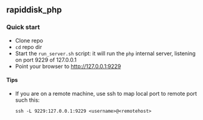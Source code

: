 ## rapiddisk_php

### Quick start

* Clone repo
* `cd` repo dir
* Start the `run_server.sh` script: it will run the `php` internal server, listening on port 9229 of 127.0.0.1
* Point your browser to http://127.0.0.1:9229

#### Tips
* If you are on a remote machine, use ssh to map local port to remote port such this:

  `ssh -L 9229:127.0.0.1:9229 <username>@<remotehost>`
